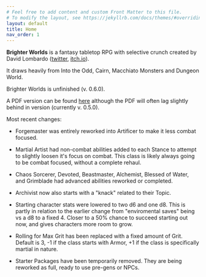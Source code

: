 ```yaml
---
# Feel free to add content and custom Front Matter to this file.
# To modify the layout, see https://jekyllrb.com/docs/themes/#overriding-theme-defaults
layout: default
title: Home
nav_order: 1
---
```


**Brighter Worlds** is a fantasy tabletop RPG with selective crunch created by David Lombardo ([twitter](https://twitter.com/AwkwardTurtle42), [itch.io](https://awkwardturtle.itch.io/)).

It draws heavily from Into the Odd, Cairn, Macchiato Monsters and Dungeon World.

Brighter Worlds is unfinished (v. 0.6.0).

A PDF version can be found [here](https://awkwardturtle.itch.io/brighter-worlds) although the PDF will often lag slightly behind in version (currently v. 0.5.0).

Most recent changes:

* Forgemaster was entirely reworked into Artificer to make it less combat focused.

* Martial Artist had non-combat abilities added to each Stance to attempt to slightly loosen it's focus on combat. This class is likely always going to be combat focused, without a complete rehaul. 

* Chaos Sorcerer, Devoted, Beastmaster, Alchemist, Blessed of Water, and Grimblade had advanced abilities reworked or completed.

* Archivist now also starts with a "knack" related to their Topic.

* Starting character stats were lowered to two d6 and one d8. This is partly in relation to the earlier change from "enviromental saves" being vs a d8 to a fixed 4. Closer to a 50% chance to succeed starting out now, and gives characters more room to grow.

* Rolling for Max Grit has been replaced with a fixed amount of Grit. Default is 3, -1 if the class starts with Armor, +1 if the class is specifically martial in nature.

* Starter Packages have been temporarily removed. They are being reworked as full, ready to use pre-gens or NPCs.